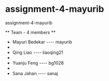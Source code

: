 # assignment-4-mayurib
assignment-4-mayurib

** Team - 4 members **


 * Mayuri Bedekar ---- mayurib
 *
 * Qing Liao ---- liaoqing21
 *
 * Yuanju Feng ---- bg1028
 *
 * Sana Jahan ---- sanaj
 
